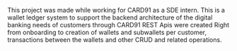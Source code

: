 This project was made while working for CARD91 as a SDE intern. This is a wallet ledger system to support the backend architecture of the digital banking needs of customers through CARD91
REST Apis were created Right from onboarding to creation of wallets and subwallets per customer, transactions between the wallets and other CRUD and related operations. 
